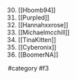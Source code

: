 30. [[Hbomb94]]
31. [[Purpled]]
32. [[Hannahxxrose]]
33. [[Michaelmcchill]]
34. [[TinaKitten]]
35. [[Cyberonix]]
36. [[BoomerNA]]

#category #f3